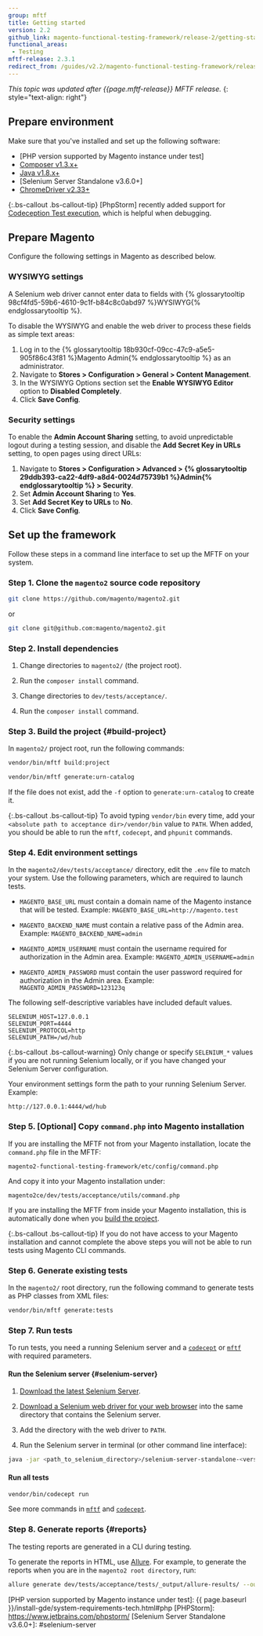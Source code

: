 ```yaml
---
group: mftf
title: Getting started
version: 2.2
github_link: magento-functional-testing-framework/release-2/getting-started.md
functional_areas:
 - Testing
mftf-release: 2.3.1
redirect_from: /guides/v2.2/magento-functional-testing-framework/release-2/commands/robo.html
---
```


_This topic was updated after {{page.mftf-release}} MFTF release._
{: style="text-align: right"}

## Prepare environment

Make sure that you've installed and set up the following software:

* [PHP version supported by Magento instance under test]
* [Composer v1.3.x+]
* [Java v1.8.x+]
* [Selenium Server Standalone v3.6.0+]
* [ChromeDriver v2.33+]

{:.bs-callout .bs-callout-tip}
[PhpStorm] recently added support for [Codeception Test execution], which is helpful when debugging.

## Prepare Magento

Configure the following settings in Magento as described below.

### WYSIWYG settings

A Selenium web driver cannot enter data to fields with {% glossarytooltip 98cf4fd5-59b6-4610-9c1f-b84c8c0abd97 %}WYSIWYG{% endglossarytooltip %}.

To disable the WYSIWYG and enable the web driver to process these fields as simple text areas:

1. Log in to the {% glossarytooltip 18b930cf-09cc-47c9-a5e5-905f86c43f81 %}Magento Admin{% endglossarytooltip %} as an administrator.
2. Navigate to **Stores \> Configuration \> General \> Content Management**.
3. In the WYSIWYG Options section set the **Enable WYSIWYG Editor** option to **Disabled Completely**.
4. Click **Save Config**.

### Security settings

To enable the **Admin Account Sharing** setting, to avoid unpredictable logout during a testing session, and disable the **Add Secret Key in URLs** setting, to open pages using direct URLs:

1. Navigate to **Stores \> Configuration \> Advanced \> {% glossarytooltip 29ddb393-ca22-4df9-a8d4-0024d75739b1 %}Admin{% endglossarytooltip %} \> Security**.
2. Set **Admin Account Sharing** to **Yes**.
3. Set **Add Secret Key to URLs** to **No**.
4. Click **Save Config**.

## Set up the framework

Follow these steps in a command line interface to set up the MFTF on your system.

### Step 1. Clone the `magento2` source code repository

```bash
git clone https://github.com/magento/magento2.git
```

or

```bash
git clone git@github.com:magento/magento2.git
```

### Step 2. Install dependencies

1. Change directories to `magento2/` (the project root).

2. Run the `composer install` command.

3. Change directories to `dev/tests/acceptance/`.

4. Run the `composer install` command. 

### Step 3. Build the project {#build-project}

In `magento2/` project root, run the following commands:

```bash
vendor/bin/mftf build:project
```
```bash
vendor/bin/mftf generate:urn-catalog
```
If the file does not exist, add the `-f` option to `generate:urn-catalog` to create it.

{:.bs-callout .bs-callout-tip}
To avoid typing `vendor/bin` every time, add your `<absolute path to acceptance dir>/vendor/bin` value to `PATH`.
When added, you should be able to run the `mftf`, `codecept`, and `phpunit` commands.

### Step 4. Edit environment settings

In the `magento2/dev/tests/acceptance/` directory, edit the `.env` file to match your system. Use the following parameters, which are required to launch tests.

* `MAGENTO_BASE_URL` must contain a domain name of the Magento instance that will be tested.
Example: `MAGENTO_BASE_URL=http://magento.test`

* `MAGENTO_BACKEND_NAME` must contain a relative pass of the Admin area.
Example: `MAGENTO_BACKEND_NAME=admin`

* `MAGENTO_ADMIN_USERNAME` must contain the username required for authorization in the Admin area.
Example: `MAGENTO_ADMIN_USERNAME=admin`

* `MAGENTO_ADMIN_PASSWORD` must contain the user password required for authorization in the Admin area.
Example: `MAGENTO_ADMIN_PASSWORD=123123q`

The following self-descriptive variables have included default values.

```config
SELENIUM_HOST=127.0.0.1
SELENIUM_PORT=4444
SELENIUM_PROTOCOL=http
SELENIUM_PATH=/wd/hub
```

{:.bs-callout .bs-callout-warning}
Only change or specify `SELENIUM_*` values if you are not running Selenium locally, or if you have changed your Selenium Server configuration.

Your environment settings form the path to your running Selenium Server.
Example:
```
http://127.0.0.1:4444/wd/hub
```

### Step 5. [Optional] Copy `command.php` into Magento installation

If you are installing the MFTF not from your Magento installation, locate the `command.php` file in the MFTF:

```
magento2-functional-testing-framework/etc/config/command.php
```

And copy it into your Magento installation under: 

```
magento2ce/dev/tests/acceptance/utils/command.php
```

If you are installing the MFTF from inside your Magento installation, this is automatically done when you [build the project].

{:.bs-callout .bs-callout-tip}
If you do not have access to your Magento installation and cannot complete the above steps you will not be able to run tests using Magento CLI commands.

### Step 6. Generate existing tests

In the `magento2/` root directory, run the following command to generate tests as PHP classes from XML files:

```bash
vendor/bin/mftf generate:tests
```

### Step 7. Run tests

To run tests, you need a running Selenium server and a [`codecept`] or [`mftf`] with required parameters.

#### Run the Selenium server {#selenium-server}

1. [Download the latest Selenium Server].

2. [Download a Selenium web driver for your web browser] into the same directory that contains the Selenium server.

3. Add the directory with the web driver to `PATH`.

4. Run the Selenium server in terminal (or other command line interface):

```bash
java -jar <path_to_selenium_directory>/selenium-server-standalone-<version>.jar
```

#### Run all tests

```bash
vendor/bin/codecept run
```

See more commands in [`mftf`] and [`codecept`].

### Step 8. Generate reports {#reports}

The testing reports are generated in a CLI during testing.

To generate the reports in HTML, use [Allure].
For example, to generate the reports when you are in the `magento2 root directory`, run:

```bash
allure generate dev/tests/acceptance/tests/_output/allure-results/ --output dev/tests/acceptance/tests/_output/allure-report/ --clean
```

<!-- Link definitions -->

[`codecept`]: commands/codeception.html
[`mftf`]: commands/mftf.html
[Allure]: https://docs.qameta.io/allure/latest/
[build the project]: #build-project
[ChromeDriver v2.33+]: https://sites.google.com/a/chromium.org/chromedriver/downloads
[Codeception Test execution]: https://blog.jetbrains.com/phpstorm/2017/03/codeception-support-comes-to-phpstorm-2017-1/
[Composer v1.3.x+]: https://getcomposer.org/download/
[Download a Selenium web driver for your web browser]: http://docs.seleniumhq.org/about/platforms.jsp
[Download the latest Selenium Server]: http://www.seleniumhq.org/download/
[Java v1.8.x+]: https://www.java.com/en/download/
[PHP version supported by Magento instance under test]: {{ page.baseurl }}/install-gde/system-requirements-tech.html#php
[PHPStorm]: https://www.jetbrains.com/phpstorm/
[Selenium Server Standalone v3.6.0+]: #selenium-server
